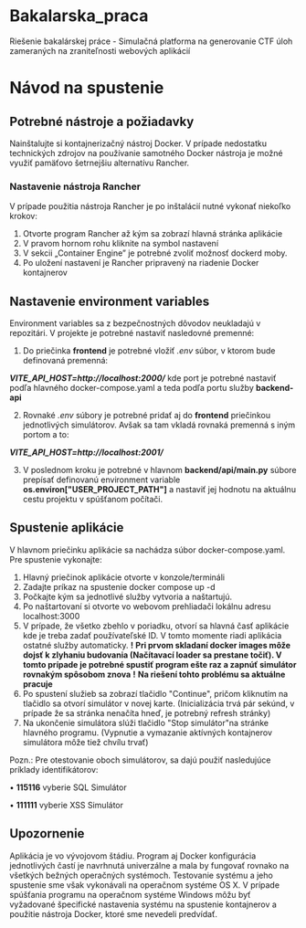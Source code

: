 # Bakalarska_praca
Riešenie bakalárskej práce - Simulačná platforma na generovanie CTF úloh zameraných na zraniteľnosti webových aplikácií

# Návod na spustenie

## Potrebné nástroje a požiadavky
Nainštalujte si kontajnerizačný nástroj Docker. V prípade nedostatku technických zdrojov
na používanie samotného Docker nástroja je možné využiť pamäťovo šetrnejšiu alternatívu
Rancher.

### Nastavenie nástroja Rancher
V prípade použitia nástroja Rancher je po inštalácií nutné vykonať niekoľko krokov:
1. Otvorte program Rancher až kým sa zobrazí hlavná stránka aplikácie
2. V pravom hornom rohu kliknite na symbol nastavení
3. V sekcii „Container Engine” je potrebné zvoliť možnosť dockerd moby.
4. Po uložení nastavení je Rancher pripravený na riadenie Docker kontajnerov

## Nastavenie environment variables
Environment variables sa z bezpečnostných dôvodov neukladajú v repozitári. 
V projekte je potrebné nastaviť nasledovné premenné:
1. Do priečinka **frontend** je potrebné vložiť _.env_ súbor, v ktorom bude definovaná premenná:

**_VITE_API_HOST=http://localhost:2000/_** kde port je potrebné nastaviť podľa hlavného docker-compose.yaml a teda podľa portu služby **backend-api**

2. Rovnaké _.env_ súbory je potrebné pridať aj do **frontend** priečinkou jednotlivých simulátorov. Avšak sa tam vkladá rovnaká premenná s iným portom a to: 

**_VITE_API_HOST=http://localhost:2001/_**

3. V poslednom kroku je potrebné v hlavnom **backend/api/main.py** súbore prepísať definovanú environment variable **os.environ["USER_PROJECT_PATH"]** a nastaviť jej hodnotu na aktuálnu cestu projektu v spúšťanom počítači.

## Spustenie aplikácie
V hlavnom priečinku aplikácie sa nachádza súbor docker-compose.yaml. Pre spustenie
vykonajte:
1. Hlavný priečinok aplikácie otvorte v konzole/termináli
2. Zadajte príkaz na spustenie docker compose up -d
3. Počkajte kým sa jednotlivé služby vytvoria a naštartujú. 
4. Po naštartovaní si otvorte vo webovom prehliadači lokálnu adresu localhost:3000
5. V prípade, že všetko zbehlo v poriadku, otvorí sa hlavná časť aplikácie kde je treba
zadať používateľské ID. V tomto momente riadi aplikácia ostatné služby automaticky. **!** **Pri prvom skladaní docker images môže dojsť k zlyhaniu budovania (Načítavací loader sa prestane točiť). V tomto prípade je potrebné spustiť program ešte raz a zapnúť simulátor rovnakým spôsobom znova** **!** **Na riešení tohto problému sa aktuálne pracuje**
6. Po spustení služieb sa zobrazí tlačidlo "Continue", pričom kliknutím na tlačidlo sa
otvorí simulátor v novej karte. (Inicializácia trvá pár sekúnd, v prípade že sa stránka
nenačíta hneď, je potrebný refresh stránky)
7. Na ukončenie simulátora slúži tlačidlo "Stop simulátor"na stránke hlavného programu.
(Vypnutie a vymazanie aktívných kontajnerov simulátora môže tiež chvílu trvať)

Pozn.: Pre otestovanie oboch simulátorov, sa dajú použiť nasledujúce príklady identifikátorov:

• **115116** vyberie SQL Simulátor

• **111111** vyberie XSS Simulátor

## Upozornenie
Aplikácia je vo vývojovom štádiu.
Program aj Docker konfigurácia jednotlivých častí je navrhnutá univerzálne a mala by
fungovať rovnako na všetkých bežných operačných systémoch. Testovanie systému a jeho
spustenie sme však vykonávali na operačnom systéme OS X. V prípade spúšťania programu
na operačnom systéme Windows môžu byť vyžadované špecifické nastavenia systému na
spustenie kontajnerov a použitie nástroja Docker, ktoré sme nevedeli predvídať.
